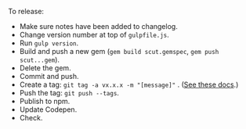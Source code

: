 To release:

- Make sure notes have been added to changelog.
- Change version number at top of `gulpfile.js`.
- Run `gulp version`.
- Build and push a new gem (`gem build scut.gemspec`, `gem push scut...gem`).
- Delete the gem.
- Commit and push.
- Create a tag: `git tag -a vx.x.x -m "[message]"` . ([See these docs](http://git-scm.com/book/en/Git-Basics-Tagging).)
- Push the tag: `git push --tags`.
- Publish to npm.
- Update Codepen.
- Check.
